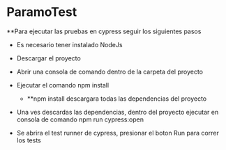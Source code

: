 # ParamoTest

\*\*Para ejecutar las pruebas en cypress seguir los siguientes pasos

- Es necesario tener instalado NodeJs

- Descargar el proyecto
- Abrir una consola de comando dentro de la carpeta del proyecto
- Ejecutar el comando npm install
  - \*\*npm install descargara todas las dependencias del proyecto
- Una ves descardas las dependencias, dentro del proyecto ejecutar en consola de comando npm run cypress:open
- Se abrira el test runner de cypress, presionar el boton Run para correr los tests
